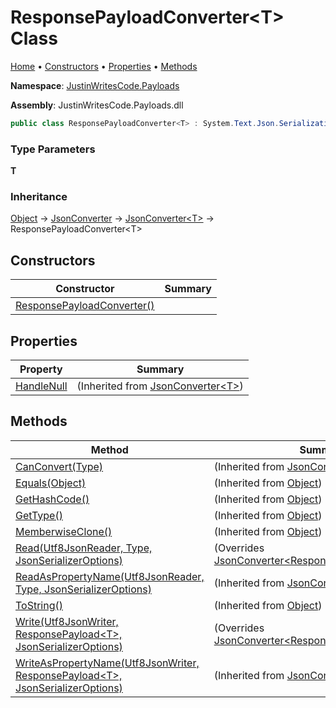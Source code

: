 # ResponsePayloadConverter\<T\> Class

[Home](../../README.md) &#x2022; [Constructors](#constructors) &#x2022; [Properties](#properties) &#x2022; [Methods](#methods)

**Namespace**: [JustinWritesCode.Payloads](../README.md)

**Assembly**: JustinWritesCode\.Payloads\.dll

```csharp
public class ResponsePayloadConverter<T> : System.Text.Json.Serialization.JsonConverter<JustinWritesCode.Payloads.ResponsePayload<T>>
```

### Type Parameters

**T**

### Inheritance

[Object](https://docs.microsoft.com/en-us/dotnet/api/system.object) &#x2192; [JsonConverter](https://docs.microsoft.com/en-us/dotnet/api/system.text.json.serialization.jsonconverter) &#x2192; [JsonConverter\<T\>](https://docs.microsoft.com/en-us/dotnet/api/system.text.json.serialization.jsonconverter-1) &#x2192; ResponsePayloadConverter\<T\>

## Constructors

| Constructor | Summary |
| ----------- | ------- |
| [ResponsePayloadConverter()](-ctor/README.md) | |

## Properties

| Property | Summary |
| -------- | ------- |
| [HandleNull](https://docs.microsoft.com/en-us/dotnet/api/system.text.json.serialization.jsonconverter-1.handlenull) |  \(Inherited from [JsonConverter\<T\>](https://docs.microsoft.com/en-us/dotnet/api/system.text.json.serialization.jsonconverter-1)\) |

## Methods

| Method | Summary |
| ------ | ------- |
| [CanConvert(Type)](https://docs.microsoft.com/en-us/dotnet/api/system.text.json.serialization.jsonconverter-1.canconvert) |  \(Inherited from [JsonConverter\<T\>](https://docs.microsoft.com/en-us/dotnet/api/system.text.json.serialization.jsonconverter-1)\) |
| [Equals(Object)](https://docs.microsoft.com/en-us/dotnet/api/system.object.equals) |  \(Inherited from [Object](https://docs.microsoft.com/en-us/dotnet/api/system.object)\) |
| [GetHashCode()](https://docs.microsoft.com/en-us/dotnet/api/system.object.gethashcode) |  \(Inherited from [Object](https://docs.microsoft.com/en-us/dotnet/api/system.object)\) |
| [GetType()](https://docs.microsoft.com/en-us/dotnet/api/system.object.gettype) |  \(Inherited from [Object](https://docs.microsoft.com/en-us/dotnet/api/system.object)\) |
| [MemberwiseClone()](https://docs.microsoft.com/en-us/dotnet/api/system.object.memberwiseclone) |  \(Inherited from [Object](https://docs.microsoft.com/en-us/dotnet/api/system.object)\) |
| [Read(Utf8JsonReader, Type, JsonSerializerOptions)](Read/README.md) |  \(Overrides [JsonConverter\<ResponsePayload\<T\>\>.Read](https://docs.microsoft.com/en-us/dotnet/api/system.text.json.serialization.jsonconverter-1.read)\) |
| [ReadAsPropertyName(Utf8JsonReader, Type, JsonSerializerOptions)](https://docs.microsoft.com/en-us/dotnet/api/system.text.json.serialization.jsonconverter-1.readaspropertyname) |  \(Inherited from [JsonConverter\<T\>](https://docs.microsoft.com/en-us/dotnet/api/system.text.json.serialization.jsonconverter-1)\) |
| [ToString()](https://docs.microsoft.com/en-us/dotnet/api/system.object.tostring) |  \(Inherited from [Object](https://docs.microsoft.com/en-us/dotnet/api/system.object)\) |
| [Write(Utf8JsonWriter, ResponsePayload\<T\>, JsonSerializerOptions)](Write/README.md) |  \(Overrides [JsonConverter\<ResponsePayload\<T\>\>.Write](https://docs.microsoft.com/en-us/dotnet/api/system.text.json.serialization.jsonconverter-1.write)\) |
| [WriteAsPropertyName(Utf8JsonWriter, ResponsePayload\<T\>, JsonSerializerOptions)](https://docs.microsoft.com/en-us/dotnet/api/system.text.json.serialization.jsonconverter-1.writeaspropertyname) |  \(Inherited from [JsonConverter\<T\>](https://docs.microsoft.com/en-us/dotnet/api/system.text.json.serialization.jsonconverter-1)\) |

